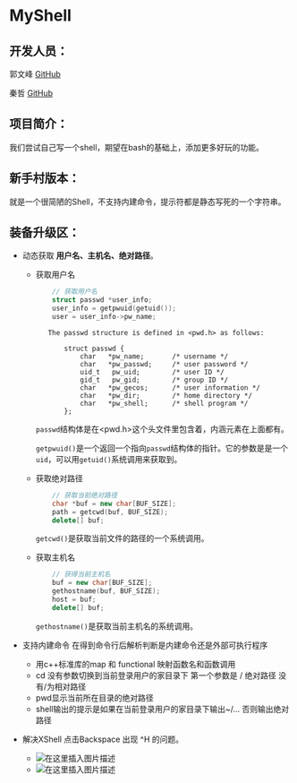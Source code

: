 # MyShell

## 开发人员：

郭文峰  [GitHub](<https://github.com/gdis5251>)

秦哲  [GitHub](<https://github.com/Qzhe>)

## 项目简介：

我们尝试自己写一个shell，期望在bash的基础上，添加更多好玩的功能。



## 新手村版本：

就是一个很简陋的Shell，不支持内建命令，提示符都是静态写死的一个字符串。



## 装备升级区：

- 动态获取 **用户名、主机名、绝对路径**。

  - 获取用户名

    ```cpp
        // 获取用户名
        struct passwd *user_info;
        user_info = getpwuid(getuid());
        user = user_info->pw_name;
    ```

           The passwd structure is defined in <pwd.h> as follows:
        
               struct passwd {
                   char   *pw_name;       /* username */
                   char   *pw_passwd;     /* user password */
                   uid_t   pw_uid;        /* user ID */
                   gid_t   pw_gid;        /* group ID */
                   char   *pw_gecos;      /* user information */
                   char   *pw_dir;        /* home directory */
                   char   *pw_shell;      /* shell program */
               };
    `passwd`结构体是在<pwd.h>这个头文件里包含着，内涵元素在上面都有。

    `getpwuid()`是一个返回一个指向`passwd`结构体的指针。它的参数是是一个`uid`，可以用`getuid()`系统调用来获取到。

  - 获取绝对路径

    ```cpp
        // 获取当前绝对路径
        char *buf = new char[BUF_SIZE];
        path = getcwd(buf, BUF_SIZE);
        delete[] buf;
    ```

    `getcwd()`是获取当前文件的路径的一个系统调用。

  - 获取主机名

    ```cpp
        // 获得当前主机名
        buf = new char[BUF_SIZE];
        gethostname(buf, BUF_SIZE);
        host = buf;
        delete[] buf;
    ```

    `gethostname()`是获取当前主机名的系统调用。
  
- 支持内建命令 在得到命令行后解析判断是内建命令还是外部可执行程序

  - 用c++标准库的map 和 functional 映射函数名和函数调用
  - cd 没有参数切换到当前登录用户的家目录下
    第一个参数是 / 绝对路径 没有/为相对路径
  - pwd显示当前所在目录的绝对路径
  - shell输出的提示是如果在当前登录用户的家目录下输出~/...
    否则输出绝对路径
  
- 解决XShell 点击Backspace 出现 ^H 的问题。

  - ![在这里插入图片描述](https://img-blog.csdnimg.cn/20190517180018298.png?x-oss-process=image/watermark,type_ZmFuZ3poZW5naGVpdGk,shadow_10,text_aHR0cHM6Ly9ibG9nLmNzZG4ubmV0L3dlaXhpbl80MjY3ODUwNw==,size_16,color_FFFFFF,t_70)
  - ![在这里插入图片描述](https://img-blog.csdnimg.cn/20190517180050375.png?x-oss-process=image/watermark,type_ZmFuZ3poZW5naGVpdGk,shadow_10,text_aHR0cHM6Ly9ibG9nLmNzZG4ubmV0L3dlaXhpbl80MjY3ODUwNw==,size_16,color_FFFFFF,t_70)

